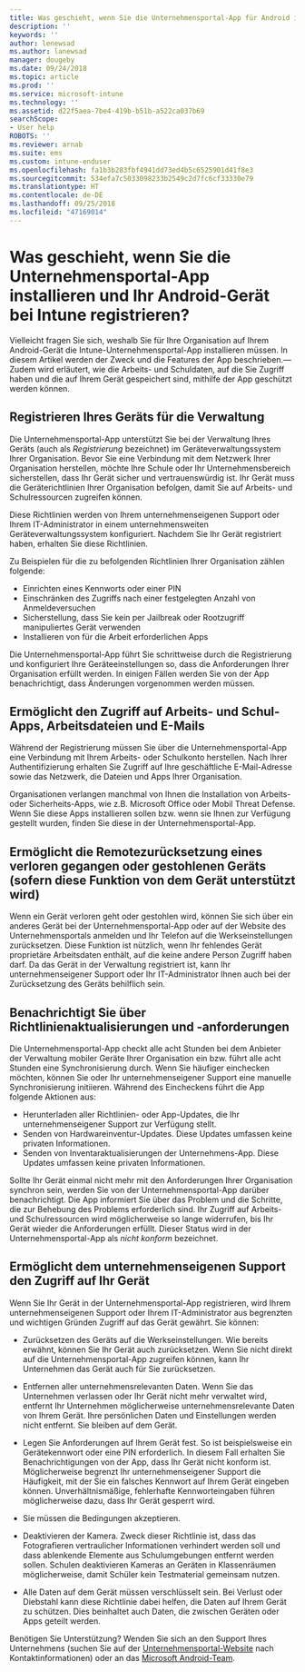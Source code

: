 ```yaml
---
title: Was geschieht, wenn Sie die Unternehmensportal-App für Android installieren?
description: ''
keywords: ''
author: lenewsad
ms.author: lanewsad
manager: dougeby
ms.date: 09/24/2018
ms.topic: article
ms.prod: ''
ms.service: microsoft-intune
ms.technology: ''
ms.assetid: d22f5aea-7be4-419b-b51b-a522ca037b69
searchScope:
- User help
ROBOTS: ''
ms.reviewer: arnab
ms.suite: ems
ms.custom: intune-enduser
ms.openlocfilehash: fa1b3b283fbf4941dd73ed4b5c6525901d41f8e3
ms.sourcegitcommit: 534efa7c5033098233b2549c2d7fc6cf33330e79
ms.translationtype: HT
ms.contentlocale: de-DE
ms.lasthandoff: 09/25/2018
ms.locfileid: "47169014"
---
```

# <a name="what-happens-if-you-install-the-company-portal-app-and-enroll-your-android-device-in-intune"></a>Was geschieht, wenn Sie die Unternehmensportal-App installieren und Ihr Android-Gerät bei Intune registrieren?

Vielleicht fragen Sie sich, weshalb Sie für Ihre Organisation auf Ihrem Android-Gerät die Intune-Unternehmensportal-App installieren müssen. In diesem Artikel werden der Zweck und die Features der App beschrieben.&mdash;Zudem wird erläutert, wie die Arbeits- und Schuldaten, auf die Sie Zugriff haben und die auf Ihrem Gerät gespeichert sind, mithilfe der App geschützt werden können.

## <a name="gets-your-device-managed"></a>Registrieren Ihres Geräts für die Verwaltung
Die Unternehmensportal-App unterstützt Sie bei der Verwaltung Ihres Geräts (auch als *Registrierung* bezeichnet) im Geräteverwaltungssystem Ihrer Organisation. Bevor Sie eine Verbindung mit dem Netzwerk Ihrer Organisation herstellen, möchte Ihre Schule oder Ihr Unternehmensbereich sicherstellen, dass Ihr Gerät sicher und vertrauenswürdig ist. Ihr Gerät muss die Geräterichtlinien Ihrer Organisation befolgen, damit Sie auf Arbeits- und Schulressourcen zugreifen können. 

Diese Richtlinien werden von Ihrem unternehmenseigenen Support oder Ihrem IT-Administrator in einem unternehmensweiten Geräteverwaltungssystem konfiguriert. Nachdem Sie Ihr Gerät registriert haben, erhalten Sie diese Richtlinien. 

Zu Beispielen für die zu befolgenden Richtlinien Ihrer Organisation zählen folgende:
* Einrichten eines Kennworts oder einer PIN
* Einschränken des Zugriffs nach einer festgelegten Anzahl von Anmeldeversuchen
* Sicherstellung, dass Sie kein per Jailbreak oder Rootzugriff manipuliertes Gerät verwenden
* Installieren von für die Arbeit erforderlichen Apps

Die Unternehmensportal-App führt Sie schrittweise durch die Registrierung und konfiguriert Ihre Geräteeinstellungen so, dass die Anforderungen Ihrer Organisation erfüllt werden. In einigen Fällen werden Sie von der App benachrichtigt, dass Änderungen vorgenommen werden müssen.

## <a name="gives-you-access-to-work-and-school-apps-work-files-and-email"></a>Ermöglicht den Zugriff auf Arbeits- und Schul-Apps, Arbeitsdateien und E-Mails
Während der Registrierung müssen Sie über die Unternehmensportal-App eine Verbindung mit Ihrem Arbeits- oder Schulkonto herstellen. Nach Ihrer Authentifizierung erhalten Sie Zugriff auf Ihre geschäftliche E-Mail-Adresse sowie das Netzwerk, die Dateien und Apps Ihrer Organisation. 

Organisationen verlangen manchmal von Ihnen die Installation von Arbeits- oder Sicherheits-Apps, wie z.B. Microsoft Office oder Mobil Threat Defense. Wenn Sie diese Apps installieren sollen bzw. wenn sie Ihnen zur Verfügung gestellt wurden, finden Sie diese in der Unternehmensportal-App.

## <a name="lets-you-remotely-reset-a-lost-or-stolen-device-if-device-supports-it"></a>Ermöglicht die Remotezurücksetzung eines verloren gegangen oder gestohlenen Geräts (sofern diese Funktion von dem Gerät unterstützt wird)
Wenn ein Gerät verloren geht oder gestohlen wird, können Sie sich über ein anderes Gerät bei der Unternehmensportal-App oder auf der Website des Unternehmensportals anmelden und Ihr Telefon auf die Werkseinstellungen zurücksetzen. Diese Funktion ist nützlich, wenn Ihr fehlendes Gerät proprietäre Arbeitsdaten enthält, auf die keine andere Person Zugriff haben darf. Da das Gerät in der Verwaltung registriert ist, kann Ihr unternehmenseigener Support oder Ihr IT-Administrator Ihnen auch bei der Zurücksetzung des Geräts behilflich sein.  

## <a name="notifies-you-of-policy-updates-and-requirements"></a>Benachrichtigt Sie über Richtlinienaktualisierungen und -anforderungen
Die Unternehmensportal-App checkt alle acht Stunden bei dem Anbieter der Verwaltung mobiler Geräte Ihrer Organisation ein bzw. führt alle acht Stunden eine Synchronisierung durch. Wenn Sie häufiger einchecken möchten, können Sie oder Ihr unternehmenseigener Support eine manuelle Synchronisierung initiieren. Während des Eincheckens führt die App folgende Aktionen aus:  
* Herunterladen aller Richtlinien- oder App-Updates, die Ihr unternehmenseigener Support zur Verfügung stellt.  
* Senden von Hardwareinventur-Updates. Diese Updates umfassen keine privaten Informationen.  
* Senden von Inventaraktualisierungen der Unternehmens-App. Diese Updates umfassen keine privaten Informationen.  

Sollte Ihr Gerät einmal nicht mehr mit den Anforderungen Ihrer Organisation synchron sein, werden Sie von der Unternehmensportal-App darüber benachrichtigt. Die App informiert Sie über das Problem und die Schritte, die zur Behebung des Problems erforderlich sind. Ihr Zugriff auf Arbeits- und Schulressourcen wird möglicherweise so lange widerrufen, bis Ihr Gerät wieder die Anforderungen erfüllt. Dieser Status wird in der Unternehmensportal-App als *nicht konform* bezeichnet. 

## <a name="permits-company-support-access-to-your-device"></a>Ermöglicht dem unternehmenseigenen Support den Zugriff auf Ihr Gerät
Wenn Sie Ihr Gerät in der Unternehmensportal-App registrieren, wird Ihrem unternehmenseigenen Support oder Ihrem IT-Administrator aus begrenzten und wichtigen Gründen Zugriff auf das Gerät gewährt. Sie können:  

* Zurücksetzen des Geräts auf die Werkseinstellungen. Wie bereits erwähnt, können Sie Ihr Gerät auch zurücksetzen. Wenn Sie nicht direkt auf die Unternehmensportal-App zugreifen können, kann Ihr Unternehmen das Gerät auch für Sie zurücksetzen.  

* Entfernen aller unternehmensrelevanten Daten. Wenn Sie das Unternehmen verlassen oder Ihr Gerät nicht mehr verwaltet wird, entfernt Ihr Unternehmen möglicherweise unternehmensrelevante Daten von Ihrem Gerät. Ihre persönlichen Daten und Einstellungen werden nicht entfernt. Sie bleiben auf dem Gerät.  

* Legen Sie Anforderungen auf Ihrem Gerät fest. So ist beispielsweise ein Gerätekennwort oder eine PIN erforderlich. In diesem Fall erhalten Sie Benachrichtigungen von der App, dass Ihr Gerät nicht konform ist. Möglicherweise begrenzt Ihr unternehmenseigener Support die Häufigkeit, mit der Sie ein falsches Kennwort auf Ihrem Gerät eingeben können. Unverhältnismäßige, fehlerhafte Kennworteingaben führen möglicherweise dazu, dass Ihr Gerät gesperrt wird.  

* Sie müssen die Bedingungen akzeptieren.  

* Deaktivieren der Kamera. Zweck dieser Richtlinie ist, dass das Fotografieren vertraulicher Informationen verhindert werden soll und dass ablenkende Elemente aus Schulumgebungen entfernt werden sollen. Schulen deaktivieren Kameras an Geräten in Klassenräumen möglicherweise, damit Schüler kein Testmaterial gemeinsam nutzen.  

* Alle Daten auf dem Gerät müssen verschlüsselt sein. Bei Verlust oder Diebstahl kann diese Richtlinie dabei helfen, die Daten auf Ihrem Gerät zu schützen. Dies beinhaltet auch Daten, die zwischen Geräten oder Apps geteilt werden.  

Benötigen Sie Unterstützung? Wenden Sie sich an den Support Ihres Unternehmens (suchen Sie auf der [Unternehmensportal-Website](https://go.microsoft.com/fwlink/?linkid=2010980) nach Kontaktinformationen) oder an das <a href="mailto:wintunedroidfbk@microsoft.com?subject=I'm having trouble installing the Company Portal app on my Android device&body=Describe the issue you're experiencing here.">Microsoft Android-Team</a>.

